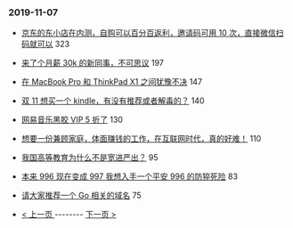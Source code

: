 ### 2019-11-07 
- [京东的东小店在内测，自购可以百分百返利，邀请码可用 10 次，直接微信扫码就可以](https://www.v2ex.com/t/617057) 323
- [来了个月薪 30k 的新同事，不可思议](https://www.v2ex.com/t/617152) 197
- [在 MacBook Pro 和 ThinkPad X1 之间犹豫不决](https://www.v2ex.com/t/617121) 147
- [双 11 想买一个 kindle，有没有推荐或者解毒的？](https://www.v2ex.com/t/617075) 140
- [网易音乐黑胶 VIP 5 折了](https://www.v2ex.com/t/617103) 130
- [想要一份兼顾家庭，体面赚钱的工作，在互联网时代，真的好难！](https://www.v2ex.com/t/617110) 110
- [我国高等教育为什么不是宽进严出？](https://www.v2ex.com/t/617086) 95
- [本来 996 现在变成 997 我想入手一个平安 996 的防猝死险](https://www.v2ex.com/t/617093) 83
- [请大家推荐一个 Go 相关的域名](https://www.v2ex.com/t/616985) 75 

- [ < 上一页 ](https://github.com/able8/v2ex-hot-record/blob/master/2019-11-06.md) -------- [ 下一页 > ](https://github.com/able8/v2ex-hot-record/blob/master/2019-11-08.md)